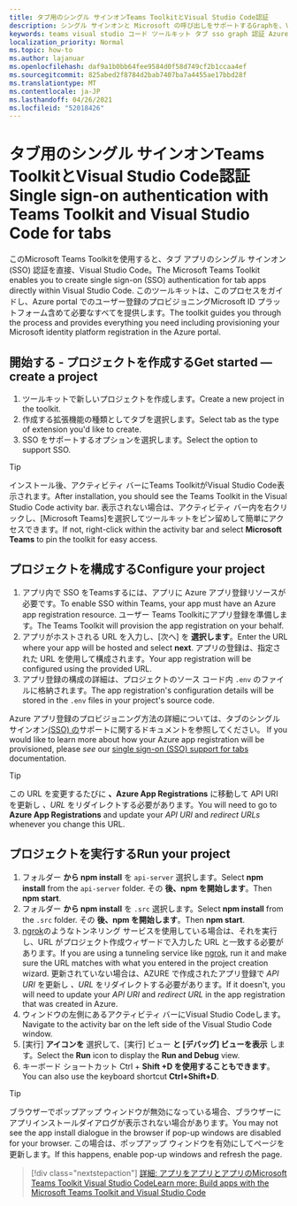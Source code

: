 ```yaml
---
title: タブ用のシングル サインオンTeams ToolkitとVisual Studio Code認証
description: シングル サインオンと Microsoft の呼び出しをサポートするGraphを、Visual Studio CodeでMicrosoft Teams Toolkit
keywords: teams visual studio コード ツールキット タブ sso graph 認証 Azure IDENTITY プラットフォーム
localization_priority: Normal
ms.topic: how-to
ms.author: lajanuar
ms.openlocfilehash: daf9a1b0bb64fee9584d0f58d749cf2b1ccaa4ef
ms.sourcegitcommit: 825abed2f8784d2bab7407ba7a4455ae17bbd28f
ms.translationtype: MT
ms.contentlocale: ja-JP
ms.lasthandoff: 04/26/2021
ms.locfileid: "52018426"
---
```

# <a name="single-sign-on-authentication-with-teams-toolkit-and-visual-studio-code-for-tabs"></a><span data-ttu-id="a4b9d-104">タブ用のシングル サインオンTeams ToolkitとVisual Studio Code認証</span><span class="sxs-lookup"><span data-stu-id="a4b9d-104">Single sign-on authentication with Teams Toolkit and Visual Studio Code for tabs</span></span>

<span data-ttu-id="a4b9d-105">このMicrosoft Teams Toolkitを使用すると、タブ アプリのシングル サインオン (SSO) 認証を直接、Visual Studio Code。</span><span class="sxs-lookup"><span data-stu-id="a4b9d-105">The Microsoft Teams Toolkit enables you to create single sign-on (SSO) authentication  for tab apps directly within Visual Studio Code.</span></span> <span data-ttu-id="a4b9d-106">このツールキットは、このプロセスをガイドし、Azure portal でのユーザー登録のプロビジョニングMicrosoft ID プラットフォーム含めて必要なすべてを提供します。</span><span class="sxs-lookup"><span data-stu-id="a4b9d-106">The toolkit guides you through the process and provides everything you need including provisioning your Microsoft identity platform registration in the Azure portal.</span></span>

## <a name="get-started--create-a-project"></a><span data-ttu-id="a4b9d-107">開始する - プロジェクトを作成する</span><span class="sxs-lookup"><span data-stu-id="a4b9d-107">Get started — create a project</span></span>

1. <span data-ttu-id="a4b9d-108">ツールキットで新しいプロジェクトを作成します。</span><span class="sxs-lookup"><span data-stu-id="a4b9d-108">Create a new project in the toolkit.</span></span>
1. <span data-ttu-id="a4b9d-109">作成する拡張機能の種類としてタブを選択します。</span><span class="sxs-lookup"><span data-stu-id="a4b9d-109">Select tab as the type of extension you'd like to create.</span></span>
1. <span data-ttu-id="a4b9d-110">SSO をサポートするオプションを選択します。</span><span class="sxs-lookup"><span data-stu-id="a4b9d-110">Select the option to support SSO.</span></span>

> [!TIP]
> <span data-ttu-id="a4b9d-111">インストール後、アクティビティ バーにTeams ToolkitがVisual Studio Code表示されます。</span><span class="sxs-lookup"><span data-stu-id="a4b9d-111">After installation, you should see the Teams Toolkit in the Visual Studio Code activity bar.</span></span> <span data-ttu-id="a4b9d-112">表示されない場合は、アクティビティ バー内を右クリックし、[Microsoft Teams]を選択してツールキットをピン留めして簡単にアクセスできます。</span><span class="sxs-lookup"><span data-stu-id="a4b9d-112">If not, right-click within the activity bar and select **Microsoft Teams** to pin the toolkit for easy access.</span></span>

## <a name="configure-your-project"></a><span data-ttu-id="a4b9d-113">プロジェクトを構成する</span><span class="sxs-lookup"><span data-stu-id="a4b9d-113">Configure your project</span></span>

1. <span data-ttu-id="a4b9d-114">アプリ内で SSO をTeamsするには、アプリに Azure アプリ登録リソースが必要です。</span><span class="sxs-lookup"><span data-stu-id="a4b9d-114">To enable SSO within Teams, your app must have an Azure app registration resource.</span></span> <span data-ttu-id="a4b9d-115">ユーザー Teams Toolkitにアプリ登録を準備します。</span><span class="sxs-lookup"><span data-stu-id="a4b9d-115">The Teams Toolkit will provision the app registration on your behalf.</span></span>
1. <span data-ttu-id="a4b9d-116">アプリがホストされる URL を入力し、[次へ] を **選択します**。</span><span class="sxs-lookup"><span data-stu-id="a4b9d-116">Enter the URL where your app will be hosted and select **next**.</span></span> <span data-ttu-id="a4b9d-117">アプリの登録は、指定された URL を使用して構成されます。</span><span class="sxs-lookup"><span data-stu-id="a4b9d-117">Your app registration will be configured using the provided URL.</span></span>
1. <span data-ttu-id="a4b9d-118">アプリ登録の構成の詳細は、プロジェクトのソース コード内 `.env` のファイルに格納されます。</span><span class="sxs-lookup"><span data-stu-id="a4b9d-118">The app registration's configuration details will be stored in the `.env` files in your project's source code.</span></span>

<span data-ttu-id="a4b9d-119">Azure アプリ登録のプロビジョニング方法の詳細については、タブのシングル サインオン[(SSO) の](../tabs/how-to/authentication/auth-aad-sso.md)サポートに関するドキュメントを参照してください。 </span><span class="sxs-lookup"><span data-stu-id="a4b9d-119">If you would like to learn more about how your Azure app registration will be provisioned, please _see_  our [single sign-on (SSO) support for tabs](../tabs/how-to/authentication/auth-aad-sso.md) documentation.</span></span>

> [!TIP]
> <span data-ttu-id="a4b9d-120">この URL を変更するたびに **、Azure App Registrations** に移動して API URI を更新し *、URL* をリダイレクトする必要があります。</span><span class="sxs-lookup"><span data-stu-id="a4b9d-120">You will need to go to **Azure App Registrations** and update your *API URI* and *redirect URLs* whenever you change this URL.</span></span>

## <a name="run-your-project"></a><span data-ttu-id="a4b9d-121">プロジェクトを実行する</span><span class="sxs-lookup"><span data-stu-id="a4b9d-121">Run your project</span></span>

1. <span data-ttu-id="a4b9d-122">フォルダー **から npm install** を `api-server` 選択します。</span><span class="sxs-lookup"><span data-stu-id="a4b9d-122">Select **npm install** from the `api-server` folder.</span></span> <span data-ttu-id="a4b9d-123">その **後、npm を開始します**。</span><span class="sxs-lookup"><span data-stu-id="a4b9d-123">Then **npm start**.</span></span>
1. <span data-ttu-id="a4b9d-124">フォルダー **から npm install** を `.src` 選択します。</span><span class="sxs-lookup"><span data-stu-id="a4b9d-124">Select **npm install** from the `.src` folder.</span></span> <span data-ttu-id="a4b9d-125">その **後、npm を開始します**。</span><span class="sxs-lookup"><span data-stu-id="a4b9d-125">Then **npm start**.</span></span>
1. <span data-ttu-id="a4b9d-126">[ngrok](https://ngrok.com/)のようなトンネリング サービスを使用している場合は、それを実行し、URL がプロジェクト作成ウィザードで入力した URL と一致する必要があります。</span><span class="sxs-lookup"><span data-stu-id="a4b9d-126">If you are using a tunneling service like [ngrok](https://ngrok.com/), run it and make sure the URL matches with what you entered in the project creation wizard.</span></span> <span data-ttu-id="a4b9d-127">更新されていない場合は、AZURE で作成されたアプリ登録で _API URI_ を更新し _、URL_ をリダイレクトする必要があります。</span><span class="sxs-lookup"><span data-stu-id="a4b9d-127">If it doesn't, you will need to update your _API URI_ and _redirect URL_ in the app registration that was created in Azure.</span></span>
1. <span data-ttu-id="a4b9d-128">ウィンドウの左側にあるアクティビティ バーにVisual Studio Codeします。</span><span class="sxs-lookup"><span data-stu-id="a4b9d-128">Navigate to the activity bar on the left side of the Visual Studio Code window.</span></span>
1. <span data-ttu-id="a4b9d-129">[実行] **アイコンを** 選択して、[実行] ビュー **と [デバッグ] ビューを表示** します。</span><span class="sxs-lookup"><span data-stu-id="a4b9d-129">Select the **Run** icon to display the **Run and Debug** view.</span></span>
1. <span data-ttu-id="a4b9d-130">キーボード ショートカット Ctrl + **Shift +D を使用することもできます**。</span><span class="sxs-lookup"><span data-stu-id="a4b9d-130">You can also use the keyboard shortcut **Ctrl+Shift+D**.</span></span>

> [!TIP]
> <span data-ttu-id="a4b9d-131">ブラウザーでポップアップ ウィンドウが無効になっている場合、ブラウザーにアプリインストールダイアログが表示されない場合があります。</span><span class="sxs-lookup"><span data-stu-id="a4b9d-131">You may not see the app install dialogue in the browser if pop-up windows are disabled for your browser.</span></span> <span data-ttu-id="a4b9d-132">この場合は、ポップアップ ウィンドウを有効にしてページを更新します。</span><span class="sxs-lookup"><span data-stu-id="a4b9d-132">If this happens, enable pop-up windows and refresh the page.</span></span>

> [!div class="nextstepaction"]
> [<span data-ttu-id="a4b9d-133">詳細: アプリをアプリとアプリのMicrosoft Teams Toolkit Visual Studio Code</span><span class="sxs-lookup"><span data-stu-id="a4b9d-133">Learn more: Build apps with the Microsoft Teams Toolkit and Visual Studio Code</span></span>](visual-studio-code-overview.md)
